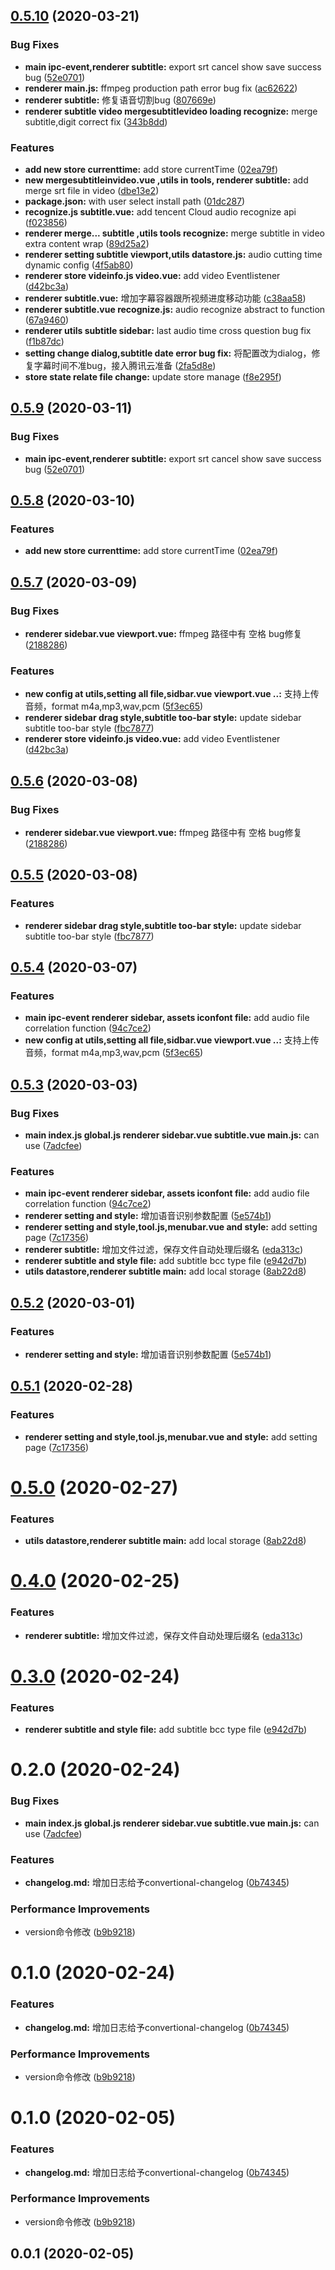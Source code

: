 ## [0.5.10](https://github.com/huskyAreYouScared/subtitle/compare/v0.5.6...v0.5.10) (2020-03-21)


### Bug Fixes

* **main ipc-event,renderer subtitle:** export srt cancel show save success bug ([52e0701](https://github.com/huskyAreYouScared/subtitle/commit/52e0701b5aa737a82dca7f43f252b29d767910e8))
* **renderer main.js:** ffmpeg production path error bug fix ([ac62622](https://github.com/huskyAreYouScared/subtitle/commit/ac626223bf337de0cc68032cf712f454216aa1ea))
* **renderer subtitle:** 修复语音切割bug ([807669e](https://github.com/huskyAreYouScared/subtitle/commit/807669e9d5181ceba285c62ab6c0b14105592dc1))
* **renderer subtitle video mergesubtitlevideo loading recognize:** merge subtitle,digit correct fix ([343b8dd](https://github.com/huskyAreYouScared/subtitle/commit/343b8dd104d18bd42d138eb314263ff95faddf5d))


### Features

* **add new store currenttime:** add store currentTime ([02ea79f](https://github.com/huskyAreYouScared/subtitle/commit/02ea79fd57452fe6a584696030ff1a0f0cc9e657))
* **new mergesubtitleinvideo.vue ,utils in tools, renderer subtitle:** add merge srt file in video ([dbe13e2](https://github.com/huskyAreYouScared/subtitle/commit/dbe13e24e29c0a946a20d01e59d26e58c3ea1a5f))
* **package.json:** with user select install path ([01dc287](https://github.com/huskyAreYouScared/subtitle/commit/01dc2876d88a24d09627fdd830f32312940ddac9))
* **recognize.js subtitle.vue:** add tencent Cloud audio recognize api ([f023856](https://github.com/huskyAreYouScared/subtitle/commit/f023856223ae592c7b544d15702f43ae1f9f5dde))
* **renderer merge... subtitle ,utils tools recognize:** merge subtitle in video extra content wrap ([89d25a2](https://github.com/huskyAreYouScared/subtitle/commit/89d25a28f6822eef65bf54db7ba3a8d676fd7b79))
* **renderer setting subtitle viewport,utils datastore.js:** audio cutting time dynamic config ([4f5ab80](https://github.com/huskyAreYouScared/subtitle/commit/4f5ab809dba81d21090576e41bf78937e8b7b1d3))
* **renderer store videinfo.js video.vue:** add video Eventlistener ([d42bc3a](https://github.com/huskyAreYouScared/subtitle/commit/d42bc3afc66a79601f0e390a608f92566b55a8c3))
* **renderer subtitle.vue:** 增加字幕容器跟所视频进度移动功能 ([c38aa58](https://github.com/huskyAreYouScared/subtitle/commit/c38aa589dc44c8337bbd16c4c509c2f63e1cf047))
* **renderer subtitle.vue recognize.js:** audio recognize  abstract to function ([67a9460](https://github.com/huskyAreYouScared/subtitle/commit/67a946037f7c1065cb42eb9ba363594823ff4283))
* **renderer utils subtitle sidebar:** last audio time cross question bug fix ([f1b87dc](https://github.com/huskyAreYouScared/subtitle/commit/f1b87dcffa4a6e4614c0bf7bb06030a5c23e2a46))
* **setting change dialog,subtitle date error bug fix:** 将配置改为dialog，修复字幕时间不准bug，接入腾讯云准备 ([2fa5d8e](https://github.com/huskyAreYouScared/subtitle/commit/2fa5d8e919be264e1769a60b40b6f53ed68ad75e))
* **store state relate file change:** update store manage ([f8e295f](https://github.com/huskyAreYouScared/subtitle/commit/f8e295f66467d0c0de1966f70139cd4b6d4288b0))



## [0.5.9](https://github.com/huskyAreYouScared/subtitle/compare/v0.5.8...v0.5.9) (2020-03-11)


### Bug Fixes

* **main ipc-event,renderer subtitle:** export srt cancel show save success bug ([52e0701](https://github.com/huskyAreYouScared/subtitle/commit/52e0701b5aa737a82dca7f43f252b29d767910e8))



## [0.5.8](https://github.com/huskyAreYouScared/subtitle/compare/v0.5.7...v0.5.8) (2020-03-10)


### Features

* **add new store currenttime:** add store currentTime ([02ea79f](https://github.com/huskyAreYouScared/subtitle/commit/02ea79fd57452fe6a584696030ff1a0f0cc9e657))



## [0.5.7](https://github.com/huskyAreYouScared/subtitle/compare/v0.5.3...v0.5.7) (2020-03-09)


### Bug Fixes

* **renderer sidebar.vue viewport.vue:** ffmpeg 路径中有 空格 bug修复 ([2188286](https://github.com/huskyAreYouScared/subtitle/commit/218828676394f0179affa618580c32deb5ee224d))


### Features

* **new config at utils,setting all file,sidbar.vue viewport.vue ..:** 支持上传音频，format m4a,mp3,wav,pcm ([5f3ec65](https://github.com/huskyAreYouScared/subtitle/commit/5f3ec650c89fcbb2b3580810b7a67336454169a0))
* **renderer sidebar drag style,subtitle too-bar style:** update sidebar subtitle too-bar style ([fbc7877](https://github.com/huskyAreYouScared/subtitle/commit/fbc78778013f39f2ed8c8305f4b84c560347b4c1))
* **renderer store videinfo.js video.vue:** add video Eventlistener ([d42bc3a](https://github.com/huskyAreYouScared/subtitle/commit/d42bc3afc66a79601f0e390a608f92566b55a8c3))



## [0.5.6](https://github.com/huskyAreYouScared/subtitle/compare/v0.5.5...v0.5.6) (2020-03-08)


### Bug Fixes

* **renderer sidebar.vue viewport.vue:** ffmpeg 路径中有 空格 bug修复 ([2188286](https://github.com/huskyAreYouScared/subtitle/commit/218828676394f0179affa618580c32deb5ee224d))



## [0.5.5](https://github.com/huskyAreYouScared/subtitle/compare/v0.5.4...v0.5.5) (2020-03-08)


### Features

* **renderer sidebar drag style,subtitle too-bar style:** update sidebar subtitle too-bar style ([fbc7877](https://github.com/huskyAreYouScared/subtitle/commit/fbc78778013f39f2ed8c8305f4b84c560347b4c1))



## [0.5.4](https://github.com/huskyAreYouScared/subtitle/compare/v0.5.2...v0.5.4) (2020-03-07)


### Features

* **main ipc-event renderer sidebar, assets iconfont file:** add audio file correlation function ([94c7ce2](https://github.com/huskyAreYouScared/subtitle/commit/94c7ce2e605dac447f8620f30535cfcaea51be12))
* **new config at utils,setting all file,sidbar.vue viewport.vue ..:** 支持上传音频，format m4a,mp3,wav,pcm ([5f3ec65](https://github.com/huskyAreYouScared/subtitle/commit/5f3ec650c89fcbb2b3580810b7a67336454169a0))



## [0.5.3](https://github.com/huskyAreYouScared/subtitle/compare/v0.1.0...v0.5.3) (2020-03-03)


### Bug Fixes

* **main index.js global.js renderer sidebar.vue subtitle.vue main.js:** can use ([7adcfee](https://github.com/huskyAreYouScared/subtitle/commit/7adcfeef542b9dc7f4bcc5d0c6d3ebf5165e902d))


### Features

* **main ipc-event renderer sidebar, assets iconfont file:** add audio file correlation function ([94c7ce2](https://github.com/huskyAreYouScared/subtitle/commit/94c7ce2e605dac447f8620f30535cfcaea51be12))
* **renderer setting and style:** 增加语音识别参数配置 ([5e574b1](https://github.com/huskyAreYouScared/subtitle/commit/5e574b163287b04a4b3509d2132a1fae4efbadea))
* **renderer setting and style,tool.js,menubar.vue and style:** add setting page ([7c17356](https://github.com/huskyAreYouScared/subtitle/commit/7c173565fa3b6b1e275002bd2388c9001d9c64ad))
* **renderer subtitle:** 增加文件过滤，保存文件自动处理后缀名 ([eda313c](https://github.com/huskyAreYouScared/subtitle/commit/eda313c400953dc88ad89c3c38f3d5dfe9546449))
* **renderer subtitle and style file:** add subtitle bcc type file ([e942d7b](https://github.com/huskyAreYouScared/subtitle/commit/e942d7bdd3764008d9cef6045eb01f5da6bfae61))
* **utils datastore,renderer subtitle main:** add local storage ([8ab22d8](https://github.com/huskyAreYouScared/subtitle/commit/8ab22d80330f4fc2bc18ca4d3390d909c10ad489))



## [0.5.2](https://github.com/huskyAreYouScared/subtitle/compare/v0.5.1...v0.5.2) (2020-03-01)


### Features

* **renderer setting and style:** 增加语音识别参数配置 ([5e574b1](https://github.com/huskyAreYouScared/subtitle/commit/5e574b163287b04a4b3509d2132a1fae4efbadea))



## [0.5.1](https://github.com/huskyAreYouScared/subtitle/compare/v0.5.0...v0.5.1) (2020-02-28)


### Features

* **renderer setting and style,tool.js,menubar.vue and style:** add setting page ([7c17356](https://github.com/huskyAreYouScared/subtitle/commit/7c173565fa3b6b1e275002bd2388c9001d9c64ad))



# [0.5.0](https://github.com/huskyAreYouScared/subtitle/compare/v0.4.0...v0.5.0) (2020-02-27)


### Features

* **utils datastore,renderer subtitle main:** add local storage ([8ab22d8](https://github.com/huskyAreYouScared/subtitle/commit/8ab22d80330f4fc2bc18ca4d3390d909c10ad489))



# [0.4.0](https://github.com/huskyAreYouScared/subtitle/compare/v0.3.0...v0.4.0) (2020-02-25)


### Features

* **renderer subtitle:** 增加文件过滤，保存文件自动处理后缀名 ([eda313c](https://github.com/huskyAreYouScared/subtitle/commit/eda313c400953dc88ad89c3c38f3d5dfe9546449))



# [0.3.0](https://github.com/huskyAreYouScared/subtitle/compare/v0.2.0...v0.3.0) (2020-02-24)


### Features

* **renderer subtitle and style file:** add subtitle bcc type file ([e942d7b](https://github.com/huskyAreYouScared/subtitle/commit/e942d7bdd3764008d9cef6045eb01f5da6bfae61))



# 0.2.0 (2020-02-24)


### Bug Fixes

* **main index.js global.js renderer sidebar.vue subtitle.vue main.js:** can use ([7adcfee](https://github.com/huskyAreYouScared/subtitle/commit/7adcfeef542b9dc7f4bcc5d0c6d3ebf5165e902d))


### Features

* **changelog.md:** 增加日志给予convertional-changelog ([0b74345](https://github.com/huskyAreYouScared/subtitle/commit/0b74345450d73194cc9f3a0203e7fc72722e4f1b))


### Performance Improvements

* version命令修改 ([b9b9218](https://github.com/huskyAreYouScared/subtitle/commit/b9b9218bdfe167b86d7fba3808306926a44c7a90))



# 0.1.0 (2020-02-24)


### Features

* **changelog.md:** 增加日志给予convertional-changelog ([0b74345](https://github.com/huskyAreYouScared/subtitle/commit/0b74345450d73194cc9f3a0203e7fc72722e4f1b))


### Performance Improvements

* version命令修改 ([b9b9218](https://github.com/huskyAreYouScared/subtitle/commit/b9b9218bdfe167b86d7fba3808306926a44c7a90))



# 0.1.0 (2020-02-05)


### Features

* **changelog.md:** 增加日志给予convertional-changelog ([0b74345](https://github.com/huskyAreYouScared/subtitle/commit/0b74345450d73194cc9f3a0203e7fc72722e4f1b))


### Performance Improvements

* version命令修改 ([b9b9218](https://github.com/huskyAreYouScared/subtitle/commit/b9b9218bdfe167b86d7fba3808306926a44c7a90))



## 0.0.1 (2020-02-05)



